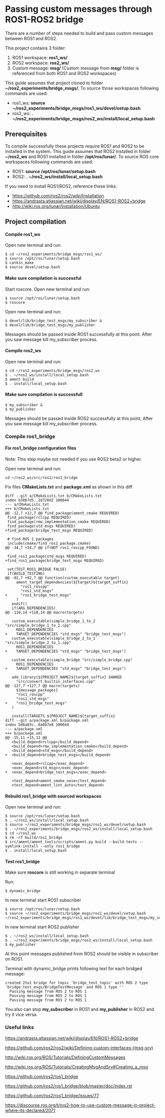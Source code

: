 # Passing custom messages through ROS1-ROS2 bridge

There are a number of steps needed to build and pass custom messages between ROS1 and ROS2.

This project contains 3 folder:
1. ROS1 workspace: **ros1_ws/** 
2. ROS2 workspace: **ros2_ws/**
3. Custom message: **msg/**
(Custom message from **msg/** folder is referenced from both ROS1 and ROS2 workspaces)

This guide assumes that project cloned to folder **~/ros2_experiments/bridge_msgs/**. To source those workspaces following commands are used:
+ ros1_ws: **source ~/ros2_experiments/bridge_msgs/ros1_ws/devel/setup.bash**
+ ros2_ws: **. ~/ros2_experiments/bridge_msgs/ros2_ws/install/local_setup.bash**


## Prerequisites

To compile successfully these projects require ROS1 and ROS2 to be installed in the system.
This guide assumes that ROS2 installed in folder **~/ros2_ws** and ROS1 installed in folder **/opt/ros/lunar/**. To source ROS core workspaces following commands are used:
+ ROS1: **source /opt/ros/lunar/setup.bash**
+ ROS2: **. ~/ros2_ws/install/local_setup.bash**

If you need to install ROS1/ROS2, reference these links:
* https://github.com/ros2/ros2/wiki/Installation
* https://andrasta.atlassian.net/wiki/display/EN/ROS1-ROS2+bridge
* http://wiki.ros.org/lunar/Installation/Ubuntu


## Project compilation

#### Compile ros1_ws
Open new terminal and run:
```commandline
$ cd ~/ros2_experiments/bridge_msgs/ros1_ws/
$ source /opt/ros/lunar/setup.bash
$ catkin_make
$ source devel/setup.bash
```

#### Make sure compilation is successful
Start roscore. Open new terminal and run:
```commandline
$ source /opt/ros/lunar/setup.bash
$ roscore
```
Open new terminal and run:
```commandline
$ devel/lib/bridge_test_msgs/my_subscriber &
$ devel/lib/bridge_test_msgs/my_publisher
```
Messages should be passed inside ROS1 successfully at this point. After you saw message kill my_subscriber process.

#### Compile ros2_ws
Open new terminal and run:
```commandline
$ cd ~/ros2_experiments/bridge_msgs/ros2_ws
$ . ~/ros2_ws/install/local_setup.bash
$ ament build
$ . install/local_setup.bash
```

#### Make sure compilation is successfull
```commandline
$ my_subscriber &
$ my_publisher
```
Messages should be passed inside ROS2 successfully at this point, After you saw message kill my_subscriber process.

### Compile ros1_bridge
#### Fix ros1_bridge configuration files

Note: This step maybe not needed if you use ROS2 beta2 or higher.

Open new terminal and run:
```commandline
cd ~/ros2_ws/src/ros2/ros1_bridge
```
Fix files **CMakeLists.txt** and **package.xml** as shown in this diff
```git
diff --git a/CMakeLists.txt b/CMakeLists.txt
index b3867d5..2d720d2 100644
--- a/CMakeLists.txt
+++ b/CMakeLists.txt
@@ -12,7 +12,7 @@ find_package(ament_cmake REQUIRED)
 find_package(rclcpp REQUIRED)
 find_package(rmw_implementation_cmake REQUIRED)
 find_package(std_msgs REQUIRED)
+find_package(bridge_test_msgs REQUIRED)
 
 # find ROS 1 packages
 include(cmake/find_ros1_package.cmake)
@@ -34,7 +34,7 @@ if(NOT ros1_roscpp_FOUND)
 
 find_ros1_package(std_msgs REQUIRED)
+find_ros1_package(bridge_test_msgs REQUIRED)
 
 set(TEST_ROS1_BRIDGE FALSE)
 if(BUILD_TESTING)
@@ -92,7 +92,7 @@ function(custom_executable target)
     ament_target_dependencies(${target}${target_suffix}
       "ros1_roscpp"
       "ros1_std_msgs"
+      "ros1_bridge_test_msgs"
     )
   endif()
   if(ARG_DEPENDENCIES)
@@ -110,14 +110,14 @@ macro(targets)
 
   custom_executable(simple_bridge_1_to_2 "src/simple_bridge_1_to_2.cpp"
     ROS1_DEPENDENCIES
+    TARGET_DEPENDENCIES "std_msgs" "bridge_test_msgs")
   custom_executable(simple_bridge_2_to_1 "src/simple_bridge_2_to_1.cpp"
     ROS1_DEPENDENCIES
+    TARGET_DEPENDENCIES "std_msgs" "bridge_test_msgs")
 
   custom_executable(simple_bridge "src/simple_bridge.cpp"
     ROS1_DEPENDENCIES
+    TARGET_DEPENDENCIES "std_msgs" "bridge_test_msgs")
 
   add_library(${PROJECT_NAME}${target_suffix} SHARED
     "src/convert_builtin_interfaces.cpp"
@@ -127,7 +127,7 @@ macro(targets)
     ${message_packages}
     "ros1_roscpp"
     "ros1_std_msgs"
+    "ros1_bridge_test_msgs"    
   )
 
   install(TARGETS ${PROJECT_NAME}${target_suffix}
diff --git a/package.xml b/package.xml
index 5d6a83c..0a6b7e8 100644
--- a/package.xml
+++ b/package.xml
@@ -15,11 +15,11 @@
   <build_depend>rclcpp</build_depend>
   <build_depend>rmw_implementation_cmake</build_depend>
   <build_depend>std_msgs</build_depend>
+  <build_depend>bridge_test_msgs</build_depend>
 
   <exec_depend>rclcpp</exec_depend>
   <exec_depend>std_msgs</exec_depend>
+  <exec_depend>bridge_test_msgs</exec_depend>
 
   <test_depend>ament_cmake_nose</test_depend>
   <test_depend>ament_lint_auto</test_depend>
```

#### Rebuild ros1_bridge with sourced workspaces

Open new terminal and run:
```commandline
$ source /opt/ros/lunar/setup.bash
$ . ~/ros2_ws/install/local_setup.bash
$ source ~/ros2_experiments/bridge_msgs/ros1_ws/devel/setup.bash
$ . ~/ros2_experiments/bridge_msgs/ros2_ws/install/local_setup.bash
$ cd ~/ros2_ws
$ rm -rf build/ros1_bridge
$ src/ament/ament_tools/scripts/ament.py build --build-tests --symlink-install --only ros1_bridge
$ . install/local_setup.bash
```
#### Test ros1_bridge
 
Make sure **roscore** is still working in separate terminal
 
Run:
```commandline
$ dynamic_bridge
```
In new terminal start ROS1 subscriber
```commandline
$ source /opt/ros/lunar/setup.bash
$ source ~/ros2_experiments/bridge_msgs/ros1_ws/devel/setup.bash
~/ros2_experiments/bridge_msgs/ros1_ws/devel/lib/bridge_test_msgs/my_subscriber
```
In new terminal start ROS2 publisher
```commandline
$ . ~/ros2_ws/install/local_setup.bash
$ . ~/ros2_experiments/bridge_msgs/ros2_ws/install/local_setup.bash
$ my_publisher
```

At this point messages published from ROS2 should be visible in subscriber on ROS1.

Terminal with dynamic_bridge prints following text for each bridged message:
```
created 2to1 bridge for topic 'bridge_test_topic' with ROS 2 type 'bridge_test_msgs/BridgeTestMessage' and ROS 1 type ''
  Passing message from ROS 2 to ROS 1
  Passing message from ROS 2 to ROS 1
  Passing message from ROS 2 to ROS 1
```

You also can stop **my_subscriber** in ROS1 and **my_publisher** in ROS2 and try it vice versa.


### Useful links
https://andrasta.atlassian.net/wiki/display/EN/ROS1-ROS2+bridge

https://github.com/ros2/ros2/wiki/Defining-custom-interfaces-(msg-srv)

http://wiki.ros.org/ROS/Tutorials/DefiningCustomMessages

http://wiki.ros.org/ROS/Tutorials/CreatingMsgAndSrv#Creating_a_msg

https://github.com/ros2/ros1_bridge

https://github.com/ros2/ros1_bridge/blob/master/doc/index.rst

https://github.com/ros2/ros1_bridge/issues/77

https://discourse.ros.org/t/ros2-how-to-use-custom-message-in-project-where-its-declared/2071


